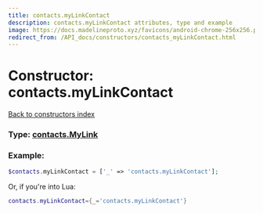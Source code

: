```yaml
---
title: contacts.myLinkContact
description: contacts.myLinkContact attributes, type and example
image: https://docs.madelineproto.xyz/favicons/android-chrome-256x256.png
redirect_from: /API_docs/constructors/contacts_myLinkContact.html
---
```

# Constructor: contacts.myLinkContact  
[Back to constructors index](index.md)






### Type: [contacts.MyLink](../types/contacts.MyLink.md)


### Example:

```php
$contacts.myLinkContact = ['_' => 'contacts.myLinkContact'];
```  


Or, if you're into Lua:

```lua
contacts.myLinkContact={_='contacts.myLinkContact'}

```


